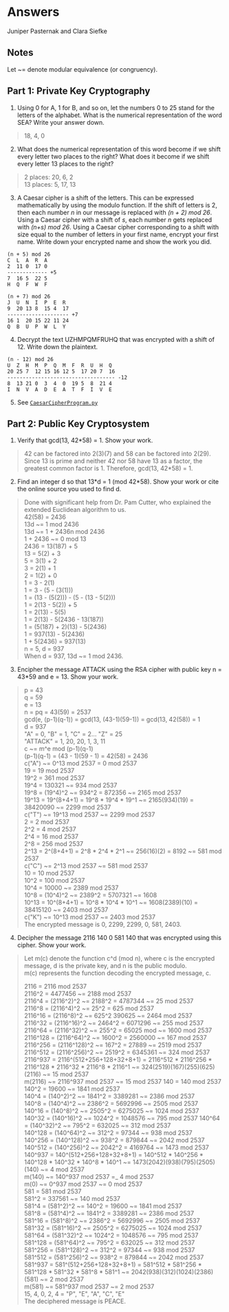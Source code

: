 # Answers

Juniper Pasternak and Clara Siefke

## Notes

Let \~= denote modular equivalence (or congruency).

## Part 1: Private Key Cryptography

1. Using 0 for A, 1 for B, and so on, let the numbers 0 to 25 stand for the letters of the alphabet. What is the numerical representation of the word SEA? Write your answer down.

> 18, 4, 0

2. What does the numerical representation of this word become if we shift every letter two places to the right? What does it become if we shift every letter 13 places to the right?

> 2 places: 20, 6, 2  
> 13 places: 5, 17, 13  

3. A Caesar cipher is a shift of the letters. This can be expressed mathematically by using the modulo function. If the shift of letters is 2, then each number _n_ in our message is replaced with _(n + 2) mod 26_. Using a Caesar cipher with a shift of _s_, each number _n_ gets replaced with _(n+s) mod 26_. Using a Caesar cipher corresponding to a shift with size equal to the number of letters in your first name, encrypt your first name. Write down your encrypted name and show the work you did.

```text
(n + 5) mod 26
C  L  A  R  A
2  11 0  17 0
------------- +5
7  16 5  22 5
H  Q  F  W  F

(n + 7) mod 26
J  U  N  I  P  E  R
9  20 13 8  15 4  17
-------------------- +7
16 1  20 15 22 11 24
Q  B  U  P  W  L  Y
```

4. Decrypt the text UZHMPQMFRUHQ that was encrypted with a shift of 12. Write down the plaintext.

```text
(n - 12) mod 26
U  Z  H  M  P  Q  M  F  R  U  H  Q
20 25 7  12 15 16 12 5  17 20 7  16
----------------------------------- -12
8  13 21 0  3  4  0  19 5  8  21 4
I  N  V  A  D  E  A  T  F  I  V  E
```

5. See [`CaesarCipherProgram.py`](CaesarCipherProgram.py)

## Part 2: Public Key Cryptosystem

1. Verify that gcd(13, 42\*58) = 1. Show your work.

> 42 can be factored into 2(3)(7) and 58 can be factored into 2(29). Since 13 is prime and neither 42 nor 58 have 13 as a factor, the greatest common factor is 1. Therefore, gcd(13, 42\*58) = 1.

2. Find an integer d so that 13\*d = 1 (mod 42\*58). Show your work or cite the online source you used to find d.

> Done with significant help from Dr. Pam Cutter, who explained the extended Euclidean algorithm to us.  
> 42(58) = 2436  
> 13d \~= 1 mod 2436  
> 13d \~= 1 + 2436n mod 2436  
> 1 + 2436 \~= 0 mod 13  
> 2436 = 13(187) + 5  
> 13 = 5(2) + 3  
> 5 = 3(1) + 2  
> 3 = 2(1) + 1  
> 2 = 1(2) + 0  
> 1 = 3 - 2(1)  
> 1 = 3 - (5 - (3(1)))  
> 1 = (13 - (5(2))) - (5 - (13 - 5(2)))  
> 1 = 2(13 - 5(2)) + 5  
> 1 = 2(13) - 5(5)  
> 1 = 2(13) - 5(2436 - 13(187))  
> 1 = (5(187) + 2)(13) - 5(2436)  
> 1 = 937(13) - 5(2436)  
> 1 + 5(2436) = 937(13)  
> n = 5, d = 937  
> When d = 937, 13d \~= 1 mod 2436.  

3. Encipher the message ATTACK using the RSA cipher with public key n = 43\*59 and e = 13. Show your work.

> p = 43  
> q = 59  
> e = 13  
> n = pq = 43(59) = 2537  
> gcd(e, (p-1)(q-1)) = gcd(13, (43-1)(59-1)) = gcd(13, 42(58)) = 1  
> d = 937  
> "A" = 0, "B" = 1, "C" = 2... "Z" = 25  
> "ATTACK" = 1, 20, 20, 1, 3, 11  
> c \~= m^e mod (p-1)(q-1)  
> (p-1)(q-1) = (43 - 1)(59 - 1) = 42(58) = 2436  
> c("A") \~= 0^13 mod 2537 = 0 mod 2537  
> 19 = 19 mod 2537  
> 19^2 = 361 mod 2537  
> 19^4 = 130321 \~= 934 mod 2537  
> 19^8 = (19^4)^2 \~= 934^2 = 872356 \~= 2165 mod 2537  
> 19^13 = 19^(8+4+1) = 19^8 \* 19^4 \* 19^1 \~= 2165(934)(19) = 38420090 \~= 2299 mod 2537  
> c("T") \~= 19^13 mod 2537 \~= 2299 mod 2537  
> 2 = 2 mod 2537  
> 2^2 = 4 mod 2537  
> 2^4 = 16 mod 2537  
> 2^8 = 256 mod 2537  
> 2^13 = 2^(8+4+1) = 2^8 \* 2^4 \* 2^1 \~= 256(16)(2) = 8192 \~= 581 mod 2537  
> c("C") \~= 2^13 mod 2537 \~= 581 mod 2537  
> 10 = 10 mod 2537  
> 10^2 = 100 mod 2537  
> 10^4 = 10000 \~= 2389 mod 2537  
> 10^8 = (10^4)^2 \~= 2389^2 = 5707321 \~= 1608  
> 10^13 = 10^(8+4+1) = 10^8 \* 10^4 \* 10^1 \~= 1608(2389)(10) = 38415120 \~= 2403 mod 2537  
> c("K") \~= 10^13 mod 2537 \~= 2403 mod 2537  
> The encrypted message is 0, 2299, 2299, 0, 581, 2403.  

4. Decipher the message 2116 140 0 581 140 that was encrypted using this cipher. Show your work.

> Let m(c) denote the function c^d (mod n), where c is the encrypted message,
> d is the private key, and n is the public modulo.  
> m(c) represents the function decoding the encrypted message, c.  
>
> 2116 = 2116 mod 2537  
> 2116^2 = 4477456 \~= 2188 mod 2537  
> 2116^4 = (2116^2)^2 \~= 2188^2 = 4787344 \~= 25 mod 2537  
> 2116^8 = (2116^4)^2 \~= 25^2 = 625 mod 2537  
> 2116^16 = (2116^8)^2 \~= 625^2 390625 \~= 2464 mod 2537  
> 2116^32 = (2116^16)^2 \~= 2464^2 = 6071296 \~= 255 mod 2537  
> 2116^64 = (2116^32)^2 \~= 255^2 = 65025 mod \~= 1600 mod 2537  
> 2116^128 = (2116^64)^2 \~= 1600^2 = 2560000 \~= 167 mod 2537  
> 2116^256 = (2116^128)^2 \~= 167^2 = 27889 \~= 2519 mod 2537  
> 2116^512 = (2116^256)^2 \~= 2519^2 = 6345361 \~= 324 mod 2537  
> 2116^937 = 2116^(512+256+128+32+8+1) = 2116^512 \* 2116^256 \* 2116^128 \* 2116^32 \* 2116^8 \* 2116^1 \~= 324(2519)(167)(255)(625)(2116) \~= 15 mod 2537  
> m(2116) \~= 2116^937 mod 2537 \~= 15 mod 2537
> 140 = 140 mod 2537  
> 140^2 = 19600 \~= 1841 mod 2537  
> 140^4 = (140^2)^2 \~= 1841^2 = 3389281 \~= 2386 mod 2537  
> 140^8 = (140^4)^2 \~= 2386^2 = 5692996 \~= 2505 mod 2537  
> 140^16 = (140^8)^2 \~= 2505^2 = 6275025 \~= 1024 mod 2537  
> 140^32 = (140^16)^2 \~= 1024^2 = 1048576 \~= 795 mod 2537
> 140^64 = (140^32)^2 \~= 795^2 = 632025 \~= 312 mod 2537  
> 140^128 = (140^64)^2 \~= 312^2 = 97344 \~= 938 mod 2537  
> 140^256 = (140^128)^2 \~= 938^2 = 879844 \~= 2042 mod 2537  
> 140^512 = (140^256)^2 \~= 2042^2 = 4169764 \~= 1473 mod 2537  
> 140^937 = 140^(512+256+128+32+8+1) = 140^512 \* 140^256 \* 140^128 \* 140^32 \* 140^8 \* 140^1 \~= 1473(2042)(938)(795)(2505)(140) \~= 4 mod 2537  
> m(140) \~= 140^937 mod 2537 =_ 4 mod 2537  
> m(0) \~= 0^937 mod 2537 \~= 0 mod 2537  
> 581 = 581 mod 2537  
> 581^2 = 337561 \~= 140 mod 2537  
> 581^4 = (581^2)^2 \~= 140^2 = 19600 \~= 1841 mod 2537  
> 581^8 = (581^4)^2 \~= 1841^2 = 3389281 \~= 2386 mod 2537  
> 581^16 = (581^8)^2 \~= 2386^2 = 5692996 \~= 2505 mod 2537  
> 581^32 = (581^16)^2 \~= 2505^2 = 6275025 \~= 1024 mod 2537  
> 581^64 = (581^32)^2 \~= 1024^2 = 1048576 \~= 795 mod 2537  
> 581^128 = (581^64)^2 \~= 795^2 = 632025 \~= 312 mod 2537  
> 581^256 = (581^128)^2 \~= 312^2 = 97344 \~= 938 mod 2537  
> 581^512 = (581^256)^2 \~= 938^2 = 879844 \~= 2042 mod 2537
> 581^937 = 581^(512+256+128+32+8+1) = 581^512 \* 581^256 \* 581^128 \* 581^32 \* 581^8 \* 581^1 \~= 2042(938)(312)(1024)(2386)(581) \~= 2 mod 2537  
> m(581) \~= 581^937 mod 2537 \~= 2 mod 2537  
> 15, 4, 0, 2, 4 = "P", "E", "A", "C", "E"  
> The deciphered message is PEACE.
